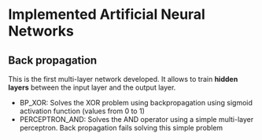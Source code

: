 # Implemented Artificial Neural Networks
## Back propagation
This is the first multi-layer network developed. It allows to train **hidden layers** between the input layer and the output layer.
   * BP_XOR: Solves the XOR problem using backpropagation using sigmoid activation function (values from 0 to 1)
   * PERCEPTRON_AND: Solves the AND operator using a simple multi-layer perceptron. Back propagation fails solving this simple problem
